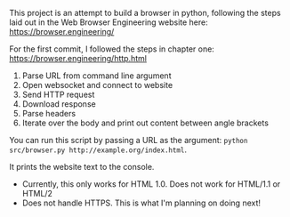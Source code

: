 This project is an attempt to build a browser in python, following the steps laid out in the Web Browser Engineering website here: https://browser.engineering/

For the first commit, I followed the steps in chapter one: https://browser.engineering/http.html

1. Parse URL from command line argument
2. Open websocket and connect to website
3. Send HTTP request
4. Download response
5. Parse headers
6. Iterate over the body and print out content between angle brackets

You can run this script by passing a URL as the argument: `python src/browser.py http://example.org/index.html`.

It prints the website text to the console.

- Currently, this only works for HTML 1.0. Does not work for HTML/1.1 or HTML/2
- Does not handle HTTPS. This is what I'm planning on doing next!
